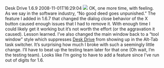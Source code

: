 Desk Drive 1.6.9
2008-11-01T16:29:04
![](http://mike-ward.net/content/images/blog/DeskDrive1.6.8Released_14626/bugs.gif) OK, one more time, with feeling. As we say in the software industry, “No good deed goes unpunished.” The feature I added in 1.6.7 that changed the dialog close behavior of the X button caused enough issues that I had to remove it. With enough time I could likely get it working but it’s not worth the effort (or the aggravation it caused). Lesson learned. I’ve also changed the main window back to a “tool window” style which suppresses [Desk Drive](http://mike-ward.net/deskdrive) from showing up in the Alt-Tab task switcher. It’s surprising how much I broke with such a seemingly little change. I’ll have to beat up the testing team later for that one (Oh wait, I’m the testing team). Looks like I’m going to have to add a feature since I’ve run out of digits for 1.6.
